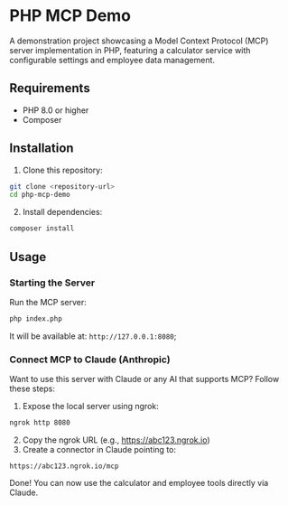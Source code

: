 # PHP MCP Demo

A demonstration project showcasing a Model Context Protocol (MCP) server implementation in PHP, featuring a calculator service with configurable settings and employee data management.

## Requirements

- PHP 8.0 or higher
- Composer

## Installation

1. Clone this repository:

```bash
git clone <repository-url>
cd php-mcp-demo
```

2. Install dependencies:

```bash
composer install
```

## Usage

### Starting the Server

Run the MCP server:

```bash
php index.php
```

It will be available at: `http://127.0.0.1:8080`;

### Connect MCP to Claude (Anthropic)

Want to use this server with Claude or any AI that supports MCP? Follow these steps:

1. Expose the local server using ngrok:

```bash
ngrok http 8080

```

2. Copy the ngrok URL (e.g., <https://abc123.ngrok.io>)
3. Create a connector in Claude pointing to:

```
https://abc123.ngrok.io/mcp

```

Done! You can now use the calculator and employee tools directly via Claude.
